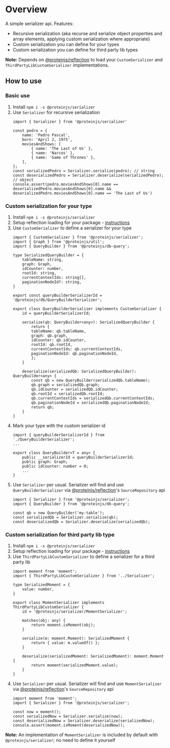 # Overview

A simple serializer api. Features:
- Recursive serialization (aka recurse and serialize object properties and array elements, applying custom serialization where appropriate)
- Custom serialization you can define for your types
- Custom serialization you can define for third party lib types

**Note:** Depends on [@proteinjs/reflection](https://github.com/proteinjs/reflection) to load your `CustomSerializer` and `ThirdPartyLibCustomSerializer` implementations.

## How to use

### Basic use

1. Install `npm i -s @proteinjs/serializer`
2. Use `Serializer` for recursive serialization
    ```
    import { Serializer } from '@proteinjs/serializer'

    const pedro = {
        name: 'Pedro Pascal',
        born: 'April 2, 1975',
        moviesAndShows: [
            { name: 'The Last of Us' },
            { name: 'Narcos' },
            { name: 'Game of Thrones' },
        ],
    };
    const serializedPedro = Serializer.serialize(pedro); // string
    const deserializedPedro = Serializer.deserialize(serializedPedro); // object
    console.assert(pedro.moviesAndShows[0].name == deserializedPedro.moviesAndShows[0].name && deserializedPedro.moviesAndShows[0].name == 'The Last of Us')
    ```

### Custom serialization for your type

1. Install `npm i -s @proteinjs/serializer`
2. Setup reflection loading for your package - [instructions](https://github.com/proteinjs/reflection)
3. Use `CustomSerializer` to define a serializer for your type
    ```
    import { CustomSerializer } from '@proteinjs/serializer';
    import { Graph } from '@proteinjs/util';
    import { QueryBuilder } from '@proteinjs/db-query';

    type SerializedQueryBuilder = {
        tableName: string,
        graph: Graph,
        idCounter: number,
        rootId: string,
        currentContextIds: string[],
        paginationNodeId?: string,
    }

    export const queryBuilderSerializerId = '@proteinjs/db/QueryBuilderSerializer';

    export class QueryBuilderSerializer implements CustomSerializer {
        id = queryBuilderSerializerId;
        
        serialize(qb: QueryBuilder<any>): SerializedQueryBuilder {
            return { 
            tableName: qb.tableName,
            graph: qb.graph,
            idCounter: qb.idCounter,
            rootId: qb.rootId,
            currentContextIds: qb.currentContextIds,
            paginationNodeId: qb.paginationNodeId,
            };
        }
        
        deserialize(serializedQb: SerializedQueryBuilder): QueryBuilder<any> {
            const qb = new QueryBuilder(serializedQb.tableName);
            qb.graph = serializedQb.graph;
            qb.idCounter = serializedQb.idCounter;
            qb.rootId = serializedQb.rootId;
            qb.currentContextIds = serializedQb.currentContextIds;
            qb.paginationNodeId = serializedQb.paginationNodeId;
            return qb;
        }
    }
    ```
4. Mark your type with the custom serializer id
    ```
    import { queryBuilderSerializerId } from './QueryBuilderSerializer';
    ...

    export class QueryBuilder<T = any> {
        public __serializerId = queryBuilderSerializerId;
        public graph: Graph;
        public idCounter: number = 0;
        ...
    }
    ```
5. Use `Serializer` per usual. Serializer will find and use `QueryBuilderSerializer` via [@proteinjs/reflection](https://github.com/proteinjs/reflection)'s `SourceRepository` api
    ```
    import { Serializer } from '@proteinjs/serializer';
    import { QueryBuilder } from '@proteinjs/db-query';

    const qb = new QueryBuilder('my-table');
    const serializedQb = Serializer.serialize(qb);
    const deserializedQb = Serializer.deserialize(serializedQb);
    ```

### Custom serialization for third party lib type

1. Install `npm i -s @proteinjs/serializer`
2. Setup reflection loading for your package - [instructions](https://github.com/proteinjs/reflection)
3. Use `ThirdPartyLibCustomSerializer` to define a serializer for a third party lib
    ```
    import moment from 'moment';
    import { ThirdPartyLibCustomSerializer } from '../Serializer';

    type SerializedMoment = {
        value: number,
    }

    export class MomentSerializer implements ThirdPartyLibCustomSerializer {
        id = '@proteinjs/serializer/MomentSerializer';
        
        matches(obj: any) {
            return moment.isMoment(obj);
        }

        serialize(m: moment.Moment): SerializedMoment {
            return { value: m.valueOf() };
        }

        deserialize(serializedMoment: SerializedMoment): moment.Moment {
            return moment(serializedMoment.value);
        }
    }
    ```
4. Use `Serializer` per usual. Serializer will find and use `MomentSerializer` via [@proteinjs/reflection](https://github.com/proteinjs/reflection)'s `SourceRepository` api
    ```
    import moment from 'moment';
    import { Serializer } from '@proteinjs/serializer';

    const now = moment();
    const serializedNow = Serializer.serialize(now);
    const deserializedNow = Serializer.deserialize(serializedNow);
    console.assert(moment.isMoment(deserializedNow));
    ```

**Note:** An implementation of `MomentSerializer` is included by default with `@proteinjs/serializer`; no need to define it yourself
